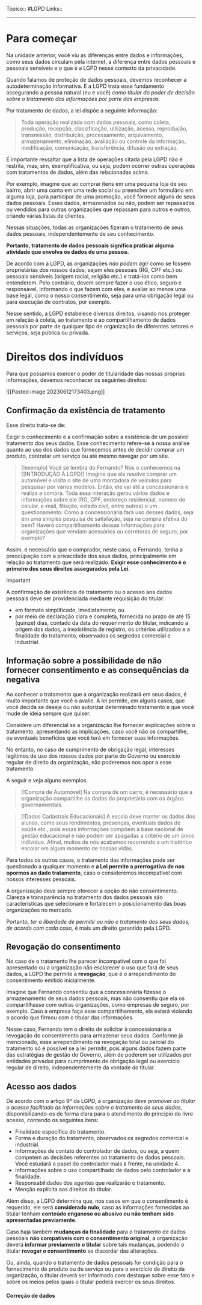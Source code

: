 Tópico:: #LGPD 
Links::

---
# Para começar

Na unidade anterior, você viu as diferenças entre dados e informações, como seus dados circulam pela internet, a diferença entre dados pessoais e pessoais sensíveis e o que é a LGPD nesse contexto da privacidade.

Quando falamos de proteção de dados pessoais, devemos reconhecer a autodeterminação informativa. E a LGPD trata esse fundamento assegurando a pessoa natural (eu e você) *como titular do poder de decisão sobre o tratamento das informações por parte das empresas.*

Por tratamento de dados, a lei dispõe a seguinte informação:  

> Toda operação realizada com dados pessoais, como coleta, produção, recepção, classificação, utilização, acesso, reprodução, transmissão, distribuição, processamento, arquivamento, armazenamento, eliminação, avaliação ou controle da informação, modificação, comunicação, transferência, difusão ou extração.

É importante ressaltar que a lista de operações citada pela LGPD não é restrita, mas, sim, exemplificativa, ou seja, podem ocorrer outras operações com tratamentos de dados, além das relacionadas acima.

Por exemplo, imagine que ao comprar itens em uma pequena loja de seu bairro, abrir uma conta em uma rede social ou preencher um formulário em alguma loja, para participar de uma promoção, você fornece alguns de seus dados pessoais. Esses dados, armazenados ou não, podem ser repassados ou vendidos para outras organizações que repassam para outros e outros, criando várias listas de clientes.

Nessas situações, todas as organizações fizeram o tratamento de seus dados pessoais, independentemente de seu conhecimento.

**Portanto, tratamento de dados pessoais significa praticar alguma atividade que envolva os dados de uma pessoa.**

De acordo com a LGPD, as organizações *não podem agir* como se fossem proprietárias dos nossos dados, sejam eles pessoais (RG, CPF etc.) ou pessoais sensíveis (origem racial, religião etc.) e tratá-los como bem entenderem. Pelo contrário, devem sempre fazer o uso ético, seguro e responsável, informando o que fazem com eles, e avaliar ao menos uma base legal, como o nosso consentimento, seja para uma obrigação legal ou para execução de contratos, por exemplo.

Nesse sentido, a LGPD estabelece diversos direitos, visando nos proteger em relação à coleta, ao tratamento e ao compartilhamento de dados pessoais por parte de qualquer tipo de organização de diferentes setores e serviços, seja pública ou privada.

# Direitos dos indivíduos

Para que possamos exercer o poder de titularidade das nossas próprias informações, devemos reconhecer os seguintes direitos:

![[Pasted image 20230612173403.png]]

## Confirmação da existência de tratamento

Esse direito trata-se de:

Exigir o conhecimento e a confirmação sobre a existência de um possível tratamento dos seus dados.
Esse conhecimento refere-se à nossa análise quanto ao uso dos dados que fornecemos antes de decidir comprar um produto, contratar um serviço ou até mesmo navegar por um site.

> [!exemplo]
> Você se lembra do Fernando? Nós o conhecemos na [[INTRODUÇÃO À LGPD]]
> Imagine que ele resolve comprar um automóvel e visita o site de uma montadora de veículos para pesquisar por vários modelos. Então, ele vai até a concessionária e realiza a compra.
> Toda essa interação gerou vários dados e informações sobre ele (RG, CPF, endereço residencial, número de celular, e-mail, filiação, estado civil, entre outros) e um questionamento:
> Como a concessionária fará uso desses dados, seja em uma simples pesquisa de satisfação, seja na compra efetiva do bem? Haverá compartilhamento dessas informações para organizações que vendam acessórios ou corretoras de seguro, por exemplo?

Assim, é necessário que o comprador, neste caso, o Fernando, tenha a preocupação com a privacidade dos seus dados, principalmente em relação ao tratamento que será realizado. **Exigir esse conhecimento é o primeiro dos seus direitos assegurados pela Lei**.

> [!Important]
> A confirmação de existência de tratamento ou o acesso aos dados pessoais deve ser providenciada mediante requisição do titular:
> - em formato simplificado, imediatamente; ou
> - por meio de declaração clara e completa, fornecida no prazo de até 15 (quinze) dias, contado da data do requerimento do titular, indicando a origem dos dados, a inexistência de registro, os critérios utilizados e a finalidade do tratamento, observados os segredos comercial e industrial.

## Informação sobre a possibilidade de não fornecer consentimento e as consequências da negativa

Ao conhecer o tratamento que a organização realizará em seus dados, é muito importante que você o avalie. A lei permite, em alguns casos, que você decida se deseja ou não autorizar determinado tratamento e que você mude de ideia sempre que quiser.

Considere um diferencial se a organização lhe fornecer explicações sobre o tratamento, apresentando as implicações, caso você não os compartilhe, ou eventuais benefícios que você terá em fornecer suas informações.

No entanto, no caso de cumprimento de obrigação legal, interesses legítimos de uso dos nossos dados por parte do Governo ou exercício regular de direito da organização, não poderemos nos opor a esse tratamento.

A seguir e veja alguns exemplos.

> [!Compra de Automóvel]
> Na compra de um carro, é necessário que a organização compartilhe os dados do proprietário com os órgãos governamentais.

> [!Dados Cadastrais Educacionais]
> A escola deve manter os dados dos alunos, como seus rendimentos, presenças, eventuais dados de saúde etc., pois essas informações compõem a base nacional de gestão educacional e não podem ser apagadas a critério de um único indivíduo. Afinal, muitos de nós acabamos recorrendo a um histórico escolar em algum momento de nossas vidas.

Para todos os outros casos, o tratamento das informações pode ser questionado a qualquer momento e **a Lei permite a prerrogativa de nos opormos ao dado tratamento**, caso o consideremos incompatível com nossos interesses pessoais.

A organização deve sempre oferecer a opção do não consentimento. Clareza e transparência no tratamento dos dados pessoais são características que selecionam e fortalecem o posicionamento das boas organizações no mercado.

Portanto, *ter a liberdade de permitir ou não o tratamento dos seus dados, de acordo com cada caso,* é mais um direito garantido pela LGPD.

## Revogação do consentimento
No caso de o tratamento lhe parecer incompatível com o que foi apresentado ou a organização não esclarecer o uso que fará de seus dados, a LGPD lhe permite a **revogação**, que é o arrependimento do consentimento emitido inicialmente.

Imagine que Fernando consentiu que a concessionária fizesse o armazenamento de seus dados pessoais, mas não consentiu que ela os compartilhasse com outras organizações, como empresas de seguro, por exemplo. Caso a empresa faça esse compartilhamento, ela estará violando o acordo que firmou com o titular das informações.

Nesse caso, Fernando tem o direito de solicitar à concessionária a revogação do consentimento para armazenar seus dados.
Conforme já mencionado, esse arrependimento na revogação total ou parcial do tratamento só é possível se a lei permitir, pois alguns dados fazem parte das estratégias de gestão do Governo, além de poderem ser utilizados por entidades privadas para cumprimento de obrigação legal ou exercício regular de direito, independentemente da vontade do titular.

## Acesso aos dados
De acordo com o artigo 9º da LGPD, a organização d*eve promover ao titular o acesso facilitado às informações sobre o tratamento de seus dados*, disponibilizando-os de forma clara para o atendimento do princípio do livre acesso, contendo os seguintes itens:

- Finalidade específica do tratamento.
- Forma e duração do tratamento, observados os segredos comercial e industrial.
- Informações de contato do controlador de dados, ou seja, a quem competem as decisões referentes ao tratamento de dados pessoais. Você estudará o papel do controlador mais à frente, na unidade 4.
- Informações sobre o uso compartilhado de dados pelo controlador e a finalidade.
- Responsabilidades dos agentes que realizarão o tratamento.
- Menção explícita aos direitos do titular.    

Além disso, a LGPD determina que, nos casos em que o consentimento é requerido, ele será **considerado nulo**, caso as informações fornecidas ao titular tenham **conteúdo enganoso ou abusivo ou não tenham sido apresentadas previamente**.

Caso haja também **mudanças da finalidade** para o tratamento de dados pessoais **não compatíveis com o consentimento original**, a organização deverá **informar previamente o titular** sobre tais mudanças, podendo o titular **revogar o consentimento** se discordar das alterações.

Ou, ainda, quando o tratamento de dados pessoais for condição para o fornecimento de produto ou de serviço ou para o exercício de direito da organização, o titular deverá ser informado com destaque sobre esse fato e sobre os meios pelos quais o titular poderá exercer os seus direitos.

#### Correção de dados

